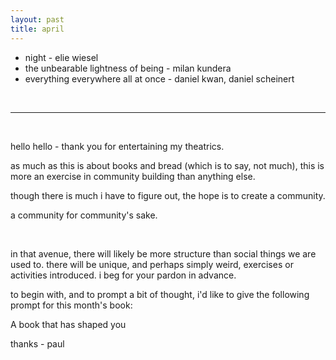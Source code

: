 ```yaml
---
layout: past
title: april
---
```


- night - elie wiesel
- the unbearable lightness of being - milan kundera
- everything everywhere all at once - daniel kwan, daniel scheinert

<br>

---

<br>

hello hello - thank you for entertaining my theatrics.

as much as this is about books and bread (which is to say, not much), this is
more an exercise in community building than anything else.

though there is much i have to figure out, the hope is to create a community. 

a community for community's sake.

<br>

in that avenue, there will likely be more structure than social things we are
used to. there will be unique, and perhaps simply weird, exercises or activities
introduced. i beg for your pardon in advance. 

to begin with, and to prompt a bit of thought, i'd like to give the following
prompt for this month's book:

A book that has shaped you

thanks - paul
